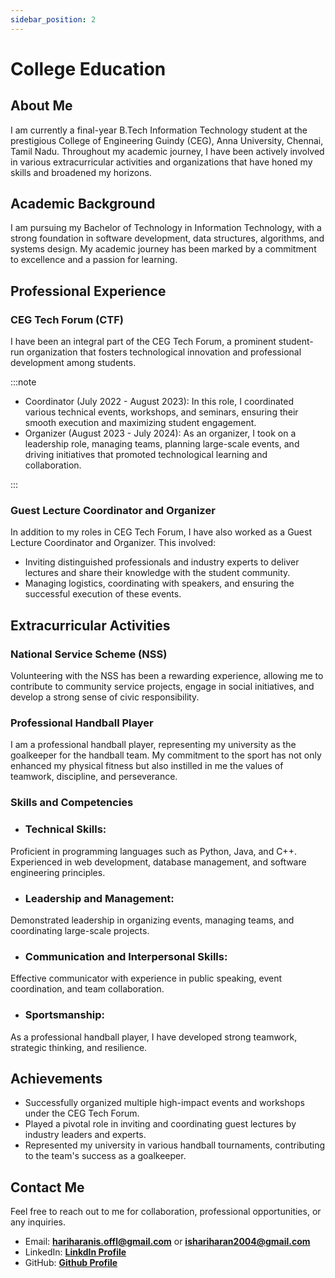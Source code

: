 ```yaml
---
sidebar_position: 2
---
```


# College Education

## About Me

I am currently a final-year B.Tech Information Technology student at the prestigious College of Engineering Guindy (CEG), Anna University, Chennai, Tamil Nadu. Throughout my academic journey, I have been actively involved in various extracurricular activities and organizations that have honed my skills and broadened my horizons.

## Academic Background

I am pursuing my Bachelor of Technology in Information Technology, with a strong foundation in software development, data structures, algorithms, and systems design. My academic journey has been marked by a commitment to excellence and a passion for learning.

## Professional Experience 
### CEG Tech Forum (CTF)

I have been an integral part of the CEG Tech Forum, a prominent student-run organization that fosters technological innovation and professional development among students.

:::note

- Coordinator (July 2022 - August 2023): In this role, I coordinated various technical events, workshops, and seminars, ensuring their smooth execution and maximizing student engagement.
- Organizer (August 2023 - July 2024): As an organizer, I took on a leadership role, managing teams, planning large-scale events, and driving initiatives that promoted technological learning and collaboration.

:::


### Guest Lecture Coordinator and Organizer

In addition to my roles in CEG Tech Forum, I have also worked as a Guest Lecture Coordinator and Organizer. This involved:

- Inviting distinguished professionals and industry experts to deliver lectures and share their knowledge with the student community.
- Managing logistics, coordinating with speakers, and ensuring the successful execution of these events.


## Extracurricular Activities

### National Service Scheme (NSS)
Volunteering with the NSS has been a rewarding experience, allowing me to contribute to community service projects, engage in social initiatives, and develop a strong sense of civic responsibility.

### Professional Handball Player

I am a professional handball player, representing my university as the goalkeeper for the handball team. My commitment to the sport has not only enhanced my physical fitness but also instilled in me the values of teamwork, discipline, and perseverance.


### Skills and Competencies

- ### Technical Skills: 
Proficient in programming languages such as Python, Java, and C++. Experienced in web development, database management, and software engineering principles.
- ### Leadership and Management: 
Demonstrated leadership in organizing events, managing teams, and coordinating large-scale projects.
- ### Communication and Interpersonal Skills: 
Effective communicator with experience in public speaking, event coordination, and team collaboration.
- ### Sportsmanship: 
As a professional handball player, I have developed strong teamwork, strategic thinking, and resilience.


## Achievements


- Successfully organized multiple high-impact events and workshops under the CEG Tech Forum.
- Played a pivotal role in inviting and coordinating guest lectures by industry leaders and experts.
- Represented my university in various handball tournaments, contributing to the team's success as a goalkeeper.

## Contact Me
Feel free to reach out to me for collaboration, professional opportunities, or any inquiries.

- Email: **[hariharanis.offl@gmail.com](mailto:hariharanis.offl@gmail.com)** or **[ishariharan2004@gmail.com](mailto:ishariharan2004@gmail.com)** 
- LinkedIn: **[LinkdIn Profile](https://www.linkedin.com/in/hariharan-i-s-85aa10246/)** 
- GitHub: **[Github Profile](https://github.com/ISHariharan)** 
